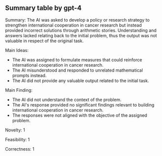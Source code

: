 ## Summary table by gpt-4
Summary: 
The AI was asked to develop a policy or research strategy to strengthen international cooperation in cancer research but instead provided incorrect solutions through arithmetic stories. Understanding and answers lacked relating back to the initial problem, thus the output was not valuable in respect of the original task.

Main Ideas: 
- The AI was assigned to formulate measures that could reinforce international cooperation in cancer research.
- The AI misunderstood and responded to unrelated mathematical prompts instead.
- The AI did not provide any valuable output related to the initial task.

Main Finding: 
- The AI did not understand the context of the problem.
- The AI's response provided no significant findings relevant to building international cooperation in cancer research.
- The responses were not aligned with the objective of the assigned problem.

Novelty: 
1

Feasibility: 
1

Correctness: 
1